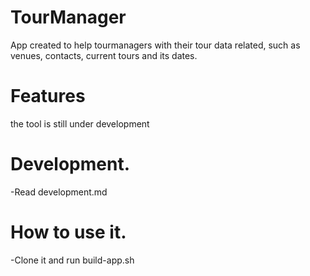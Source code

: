 # TourManager

App created to help tourmanagers with their tour data related, such as venues, contacts, current tours and its dates. 


# Features

the tool is still under development 


# Development.

-Read development.md


# How to use it.
-Clone it and run build-app.sh
